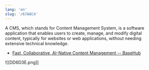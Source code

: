 ```yaml
---
lang: 'en'
slug: '/67A8C4'
---
```


A CMS, which stands for Content Management System, is a software application that enables users to create, manage, and modify digital content, typically for websites or web applications, without needing extensive technical knowledge.

- [Fast, Collaborative, AI-Native Content Management -- BaseHub](https://basehub.com/)

![[DD6D3E.png]]
